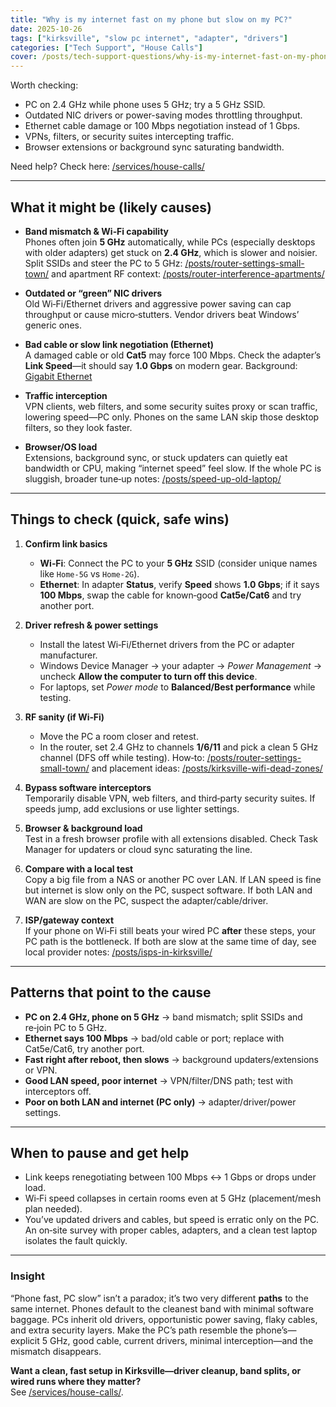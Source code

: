 ```yaml
---
title: "Why is my internet fast on my phone but slow on my PC?"
date: 2025-10-26
tags: ["kirksville", "slow pc internet", "adapter", "drivers"]
categories: ["Tech Support", "House Calls"]
cover: /posts/tech-support-questions/why-is-my-internet-fast-on-my-phone-but-slow-on-my-pc/images/split-signal-and-interference.webp
---
```


Worth checking:

- PC on 2.4 GHz while phone uses 5 GHz; try a 5 GHz SSID.
- Outdated NIC drivers or power-saving modes throttling throughput.
- Ethernet cable damage or 100 Mbps negotiation instead of 1 Gbps.
- VPNs, filters, or security suites intercepting traffic.
- Browser extensions or background sync saturating bandwidth.

Need help? Check here: [/services/house-calls/](/services/house-calls/)

---

## What it might be (likely causes)

- **Band mismatch & Wi‑Fi capability**  
  Phones often join **5 GHz** automatically, while PCs (especially desktops with older adapters) get stuck on **2.4 GHz**, which is slower and noisier. Split SSIDs and steer the PC to 5 GHz: [/posts/router-settings-small-town/](/posts/router-settings-small-town/) and apartment RF context: [/posts/router-interference-apartments/](/posts/router-interference-apartments/)

- **Outdated or “green” NIC drivers**  
  Old Wi‑Fi/Ethernet drivers and aggressive power saving can cap throughput or cause micro‑stutters. Vendor drivers beat Windows’ generic ones.

- **Bad cable or slow link negotiation (Ethernet)**  
  A damaged cable or old **Cat5** may force 100 Mbps. Check the adapter’s **Link Speed**—it should say **1.0 Gbps** on modern gear. Background: [Gigabit Ethernet](https://en.wikipedia.org/wiki/Gigabit_Ethernet)

- **Traffic interception**  
  VPN clients, web filters, and some security suites proxy or scan traffic, lowering speed—PC only. Phones on the same LAN skip those desktop filters, so they look faster.

- **Browser/OS load**  
  Extensions, background sync, or stuck updaters can quietly eat bandwidth or CPU, making “internet speed” feel slow. If the whole PC is sluggish, broader tune‑up notes: [/posts/speed-up-old-laptop/](/posts/speed-up-old-laptop/)

---

## Things to check (quick, safe wins)

1. **Confirm link basics**  
   - **Wi‑Fi**: Connect the PC to your **5 GHz** SSID (consider unique names like `Home-5G` vs `Home-2G`).  
   - **Ethernet**: In adapter **Status**, verify **Speed** shows **1.0 Gbps**; if it says **100 Mbps**, swap the cable for known‑good **Cat5e/Cat6** and try another port.

2. **Driver refresh & power settings**  
   - Install the latest Wi‑Fi/Ethernet drivers from the PC or adapter manufacturer.  
   - Windows Device Manager → your adapter → *Power Management* → uncheck **Allow the computer to turn off this device**.  
   - For laptops, set *Power mode* to **Balanced/Best performance** while testing.

3. **RF sanity (if Wi‑Fi)**  
   - Move the PC a room closer and retest.  
   - In the router, set 2.4 GHz to channels **1/6/11** and pick a clean 5 GHz channel (DFS off while testing). How‑to: [/posts/router-settings-small-town/](/posts/router-settings-small-town/) and placement ideas: [/posts/kirksville-wifi-dead-zones/](/posts/kirksville-wifi-dead-zones/)

4. **Bypass software interceptors**  
   Temporarily disable VPN, web filters, and third‑party security suites. If speeds jump, add exclusions or use lighter settings.

5. **Browser & background load**  
   Test in a fresh browser profile with all extensions disabled. Check Task Manager for updaters or cloud sync saturating the line.

6. **Compare with a local test**  
   Copy a big file from a NAS or another PC over LAN. If LAN speed is fine but internet is slow only on the PC, suspect software. If both LAN and WAN are slow on the PC, suspect the adapter/cable/driver.

7. **ISP/gateway context**  
   If your phone on Wi‑Fi still beats your wired PC **after** these steps, your PC path is the bottleneck. If both are slow at the same time of day, see local provider notes: [/posts/isps-in-kirksville/](/posts/isps-in-kirksville/)

---

## Patterns that point to the cause

- **PC on 2.4 GHz, phone on 5 GHz** → band mismatch; split SSIDs and re‑join PC to 5 GHz.  
- **Ethernet says 100 Mbps** → bad/old cable or port; replace with Cat5e/Cat6, try another port.  
- **Fast right after reboot, then slows** → background updaters/extensions or VPN.  
- **Good LAN speed, poor internet** → VPN/filter/DNS path; test with interceptors off.  
- **Poor on both LAN and internet (PC only)** → adapter/driver/power settings.

---

## When to pause and get help

- Link keeps renegotiating between 100 Mbps ↔ 1 Gbps or drops under load.  
- Wi‑Fi speed collapses in certain rooms even at 5 GHz (placement/mesh plan needed).  
- You’ve updated drivers and cables, but speed is erratic only on the PC.  
An on‑site survey with proper cables, adapters, and a clean test laptop isolates the fault quickly.

---

### Insight
“Phone fast, PC slow” isn’t a paradox; it’s two very different **paths** to the same internet. Phones default to the cleanest band with minimal software baggage. PCs inherit old drivers, opportunistic power saving, flaky cables, and extra security layers. Make the PC’s path resemble the phone’s—explicit 5 GHz, good cable, current drivers, minimal interception—and the mismatch disappears.

**Want a clean, fast setup in Kirksville—driver cleanup, band splits, or wired runs where they matter?**  
See [/services/house-calls/](/services/house-calls/).

